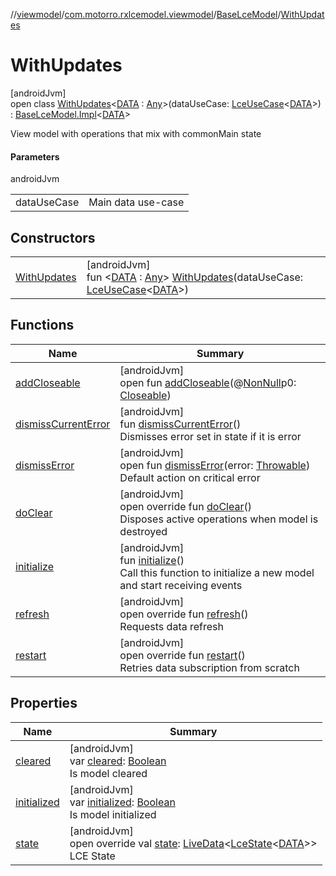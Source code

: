//[viewmodel](../../../../index.md)/[com.motorro.rxlcemodel.viewmodel](../../index.md)/[BaseLceModel](../index.md)/[WithUpdates](index.md)

# WithUpdates

[androidJvm]\
open class [WithUpdates](index.md)&lt;[DATA](index.md) : [Any](https://kotlinlang.org/api/latest/jvm/stdlib/kotlin/-any/index.html)&gt;(dataUseCase: [LceUseCase](../../../../../rx/rx/com.motorro.rxlcemodel.rx/-lce-use-case/index.md)&lt;[DATA](index.md)&gt;) : [BaseLceModel.Impl](../-impl/index.md)&lt;[DATA](index.md)&gt; 

View model with operations that mix with commonMain state

#### Parameters

androidJvm

| | |
|---|---|
| dataUseCase | Main data use-case |

## Constructors

| | |
|---|---|
| [WithUpdates](-with-updates.md) | [androidJvm]<br>fun &lt;[DATA](index.md) : [Any](https://kotlinlang.org/api/latest/jvm/stdlib/kotlin/-any/index.html)&gt; [WithUpdates](-with-updates.md)(dataUseCase: [LceUseCase](../../../../../rx/rx/com.motorro.rxlcemodel.rx/-lce-use-case/index.md)&lt;[DATA](index.md)&gt;) |

## Functions

| Name | Summary |
|---|---|
| [addCloseable](../../-base-view-model/index.md#264516373%2FFunctions%2F1456247564) | [androidJvm]<br>open fun [addCloseable](../../-base-view-model/index.md#264516373%2FFunctions%2F1456247564)(@[NonNull](https://developer.android.com/reference/kotlin/androidx/annotation/NonNull.html)p0: [Closeable](https://developer.android.com/reference/kotlin/java/io/Closeable.html)) |
| [dismissCurrentError](../dismiss-current-error.md) | [androidJvm]<br>fun [dismissCurrentError](../dismiss-current-error.md)()<br>Dismisses error set in state if it is error |
| [dismissError](../dismiss-error.md) | [androidJvm]<br>open fun [dismissError](../dismiss-error.md)(error: [Throwable](https://kotlinlang.org/api/latest/jvm/stdlib/kotlin/-throwable/index.html))<br>Default action on critical error |
| [doClear](../-impl/do-clear.md) | [androidJvm]<br>open override fun [doClear](../-impl/do-clear.md)()<br>Disposes active operations when model is destroyed |
| [initialize](../../-base-view-model/initialize.md) | [androidJvm]<br>fun [initialize](../../-base-view-model/initialize.md)()<br>Call this function to initialize a new model and start receiving events |
| [refresh](../-impl/refresh.md) | [androidJvm]<br>open override fun [refresh](../-impl/refresh.md)()<br>Requests data refresh |
| [restart](../-impl/restart.md) | [androidJvm]<br>open override fun [restart](../-impl/restart.md)()<br>Retries data subscription from scratch |

## Properties

| Name | Summary |
|---|---|
| [cleared](../../-base-view-model/cleared.md) | [androidJvm]<br>var [cleared](../../-base-view-model/cleared.md): [Boolean](https://kotlinlang.org/api/latest/jvm/stdlib/kotlin/-boolean/index.html)<br>Is model cleared |
| [initialized](../../-base-view-model/initialized.md) | [androidJvm]<br>var [initialized](../../-base-view-model/initialized.md): [Boolean](https://kotlinlang.org/api/latest/jvm/stdlib/kotlin/-boolean/index.html)<br>Is model initialized |
| [state](../-impl/state.md) | [androidJvm]<br>open override val [state](../-impl/state.md): [LiveData](https://developer.android.com/reference/kotlin/androidx/lifecycle/LiveData.html)&lt;[LceState](../../../../../lce/lce/com.motorro.rxlcemodel.lce/-lce-state/index.md)&lt;[DATA](index.md)&gt;&gt;<br>LCE State |
